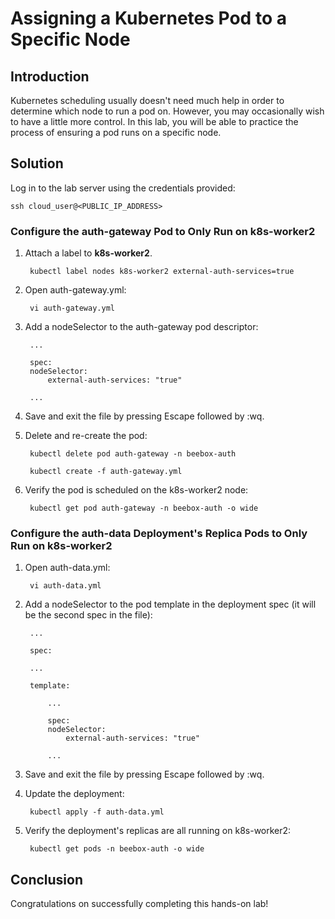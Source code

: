 # **Assigning a Kubernetes Pod to a Specific Node**
## **Introduction**
Kubernetes scheduling usually doesn't need much help in order to determine which node to run a pod on. However, you may occasionally wish to have a little more control. In this lab, you will be able to practice the process of ensuring a pod runs on a specific node.

## **Solution**
Log in to the lab server using the credentials provided:

    ssh cloud_user@<PUBLIC_IP_ADDRESS>
### **Configure the auth-gateway Pod to Only Run on k8s-worker2**
1. Attach a label to **k8s-worker2**.

        kubectl label nodes k8s-worker2 external-auth-services=true
2. Open auth-gateway.yml:

        vi auth-gateway.yml
3. Add a nodeSelector to the auth-gateway pod descriptor:

        ...

        spec:
        nodeSelector:
            external-auth-services: "true"

        ...
4. Save and exit the file by pressing Escape followed by :wq.

5. Delete and re-create the pod:

        kubectl delete pod auth-gateway -n beebox-auth
        
        kubectl create -f auth-gateway.yml
6. Verify the pod is scheduled on the k8s-worker2 node:

        kubectl get pod auth-gateway -n beebox-auth -o wide

### **Configure the auth-data Deployment's Replica Pods to Only Run on k8s-worker2**
1. Open auth-data.yml:

        vi auth-data.yml
2. Add a nodeSelector to the pod template in the deployment spec (it will be the second spec in the file):

        ...

        spec:

        ...

        template:

            ...

            spec:
            nodeSelector:
                external-auth-services: "true"

            ...
3. Save and exit the file by pressing Escape followed by :wq.

4. Update the deployment:

        kubectl apply -f auth-data.yml
5. Verify the deployment's replicas are all running on k8s-worker2:

        kubectl get pods -n beebox-auth -o wide

## **Conclusion**
Congratulations on successfully completing this hands-on lab!